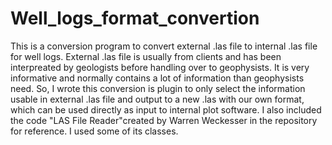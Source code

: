 # Well_logs_format_convertion
This is a conversion program to convert external .las file to internal .las file for well logs.
External .las file is usually from clients and has been interpreated by geologists before handling over to geophysists. It is very informative and normally contains a lot of information than geophysists need. So, I wrote this conversion is plugin to only select the information usable in external .las file and output to a new .las with our own format, which can be used directly as input to internal plot software. 
I also included the code "LAS File Reader"created by Warren Weckesser in the repository for reference. I used some of its classes. 
